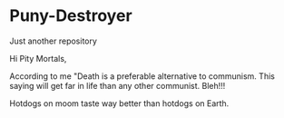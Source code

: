 # Puny-Destroyer
Just another repository

Hi Pity Mortals,

According to me "Death is a preferable alternative to communism.
This saying will get far in life than any other communist.
Bleh!!!

Hotdogs on moom taste way better than hotdogs on Earth.
